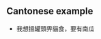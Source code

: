

## Cantonese example

- 我想搵罐頭畀貓食，要有南瓜

<!--stackedit_data:
eyJoaXN0b3J5IjpbLTEwODkyNjU1NTBdfQ==
-->